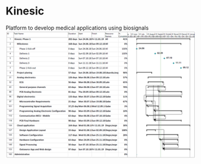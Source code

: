 # Kinesic
Platform to develop medical applications using biosignals
![alt text](https://github.com/EduardoLAV/Kinesic/blob/master/10_Management/10_Planning/Kinesic_Timeline.PNG)
